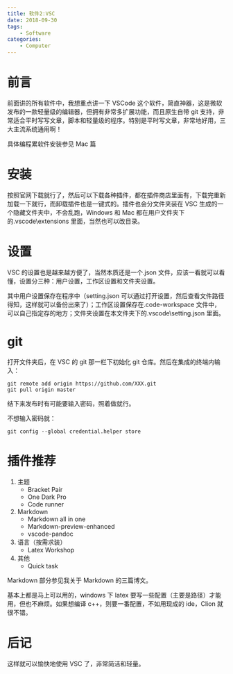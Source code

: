 ```yaml
---
title: 软件2:VSC
date: 2018-09-30
tags:
    - Software
categories:
    - Computer
---
```


# 前言

前面讲的所有软件中，我想重点讲一下 VSCode 这个软件，简直神器，这是微软发布的一款轻量级的编辑器，但拥有非常多扩展功能，而且原生自带 git 支持，非常适合平时写写文章，脚本和轻量级的程序。特别是平时写文章，非常地好用，三大主流系统通用啊！

具体编程累软件安装参见 Mac 篇

# 安装

按照官网下载就行了，然后可以下载各种插件，都在插件商店里面有，下载完重新加载一下就行，而卸载插件也是一键式的。插件也会分文件夹装在 VSC 生成的一个隐藏文件夹中，不会乱跑，Windows 和 Mac 都在用户文件夹下的.vscode\extensions 里面，当然也可以改目录。

# 设置

VSC 的设置也是越来越方便了，当然本质还是一个.json 文件，应该一看就可以看懂，设置分三种：用户设置，工作区设置和文件夹设置。

其中用户设置保存在程序中（setting.json 可以通过打开设置，然后查看文件路径得知，这样就可以备份出来了）；工作区设置保存在.code-workspace 文件中，可以自己指定存的地方；文件夹设置在本文件夹下的.vscode\setting.json 里面。

# git

打开文件夹后，在 VSC 的 git 那一栏下初始化 git 仓库。然后在集成的终端内输入：

```
git remote add origin https://github.com/XXX.git
git pull origin master
```

结下来发布时有可能要输入密码，照着做就行。

不想输入密码就：

```
git config --global credential.helper store
```

# 插件推荐

1. 主题
    - Bracket Pair
    - One Dark Pro
    - Code runner
2. Markdown
    - Markdown all in one
    - Markdown-preview-enhanced
    - vscode-pandoc
3. 语言（按需求装）
    - Latex Workshop
4. 其他
    - Quick task

Markdown 部分参见我关于 Markdown 的三篇博文。

基本上都是马上可以用的，windows 下 latex 要写一些配置（主要是路径）才能用，但也不麻烦。如果想编译 c++，则要一番配置，不如用现成的 ide，Clion 就很不错。

# 后记

这样就可以愉快地使用 VSC 了，非常简洁和轻量。
